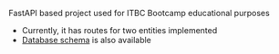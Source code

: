 FastAPI based project used for ITBC Bootcamp educational purposes
* Currently, it has routes for two entities implemented
* [Database schema](https://gist.github.com/djor-aleksa/960cfbc6005bab805a46f236a4f4ceba) is also available
